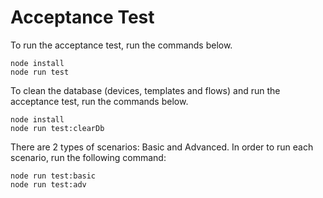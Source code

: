 # Acceptance Test

To run the acceptance test, run the commands below.

```shell
node install
node run test
```
To clean the database (devices, templates and flows) and run the acceptance test, run the commands below.

```shell
node install
node run test:clearDb
```

There are 2 types of scenarios: Basic and Advanced.
In order to run each scenario, run the following command:

```shell
node run test:basic
node run test:adv
```
